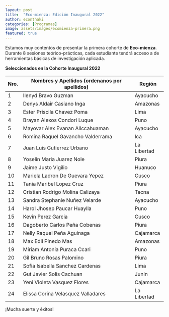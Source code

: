 ```yaml
---
layout: post
title:  "Eco-mienza: Edición Inaugural 2022"
author: econthaki
categories: [Programas]
image: assets/images/ecomienza-primera.png
featured: true
---
```


Estamos muy contentos de presentar la primera cohorte de **Eco-mienza**. Durante 8 sesiones teórico-prácticas, cada estudiante tendrá acceso a de herramientas básicas de investigación aplicada. 

**Seleccionados en la Cohorte Inaugural 2022**


| Nro. | Nombres y Apellidos (ordenanos por apellidos)                                                                     	     | Región                 |
|--------|-----------------------------------------------------------------------------------|------------------------------------------------------------------------|
| 1      | Ilenyd Bravo Guzman                                                               | Ayacucho                                                              |
| 2      | Denys Aldair Casiano Inga                                                  | Amazonas                  |
| 3      | Ester Priscila Chavez Poma                                                      | Lima                |
| 4      | Brayan Alexos Condori Luque                                                           | Puno                                                              |
| 5      | Mayovar Alex Evanan Allccahuaman                                           | Ayacucho                          |
| 6      | Romina Raquel Gavancho Valderrama                                                          | Ica                                                              |
| 7      | Juan Luis Gutierrez Urbano                                           | La Libertad                       |
| 8      | Yoselin Maria Juarez Nole                                             | Piura                                                              |
| 9      | Jaime Justo Vigilio                                   |                                    Huanuco                                    |
| 10      | Mariela Ladron De Guevara Yepez                                   |                               Cusco                                         |
| 11      | Tania Maribel Lopez Cruz                                  |                                          Piura                              |
| 12      | Cristian Rodrigo Molina Calizaya                                 |                                 Tacna                                       |
| 13      | Sandra Stephanie Nuñez Velarde                                  |                              Ayacucho                                          |
| 14      | Harol Jhosep Paucar Huaylla                                  |                          Puno                                              |
| 15      | Kevin Perez Garcia                                  |                                 Cusco                                       |
| 16      | Dagoberto Carlos Peña Cobenas                                |                         Piura                                               |
| 17      | Nelly Raquel Peña Aguinaga                                  |                             Cajamarca                                           |
| 18      | Max Edil Pinedo Mas                                  |                              Amazonas                                          |
| 19      | Miriam Antonia Puraca Ccari                                 |                   Puno                                                     |
| 20      | Gil Bruno Rosas Palomino                                 |                   Piura                                                    |
| 21      | Sofia Isabella Sanchez Cardenas                                 |             Lima                                                           |
| 22      | Gut Javier Solis Cachuan                                 |                   Junin                                                     |
| 23      | Yeni Violeta Vasquez Flores                                 |                     Cajamarca                                                   |
| 24      | Elissa Corina Velasquez Valladares                                  |              La Libertad                                                          |


¡Mucha suerte y éxitos!
